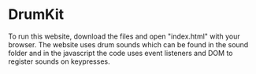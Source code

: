 # DrumKit
To run this website, download the files and open "index.html" with your browser. The website uses drum sounds which can be found in the sound folder and in the javascript the code uses event listeners and DOM to register sounds on keypresses.
